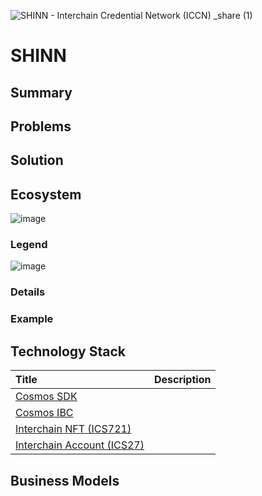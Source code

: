 ![SHINN - Interchain Credential Network (ICCN) _share (1)](https://github.com/yuk6ra/shinn/assets/59524938/18dab4dd-76cb-4bca-9399-10f778b72c10)

# SHINN
## Summary

## Problems

## Solution

## Ecosystem
![image](https://github.com/yuk6ra/shinn/assets/59524938/7ea5dd9f-df35-4be9-87d8-376be22a0d87)

### Legend
![image](https://github.com/yuk6ra/shinn/assets/59524938/507d01c5-8c8b-455a-9b0f-f81233d1f338)

### Details


### Example


## Technology Stack
| Title | Description |
| :----------------------------- | -------------------------------------------------------------------------------------------------------------------------------------------------------------------------------------------------------------------: |
| [Cosmos SDK](https://docs.cosmos.network/main) |  |
| [Cosmos IBC](https://tutorials.cosmos.network/academy/3-ibc/1-what-is-ibc.html) |  |
| [Interchain NFT (ICS721)](https://github.com/cosmos/ibc/tree/main/spec/app/ics-721-nft-transfer) | |
| [Interchain Account (ICS27)](https://github.com/cosmos/ibc/tree/main/spec/app/ics-027-interchain-accounts) | |


## Business Models

